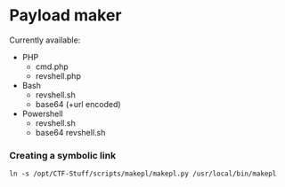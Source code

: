 # Payload maker

Currently available:
- PHP
    - cmd.php
    - revshell.php
- Bash
    - revshell.sh
    - base64 (+url encoded)
- Powershell
    - revshell.sh
    - base64 revshell.sh

### Creating a symbolic link
`ln -s /opt/CTF-Stuff/scripts/makepl/makepl.py /usr/local/bin/makepl`
